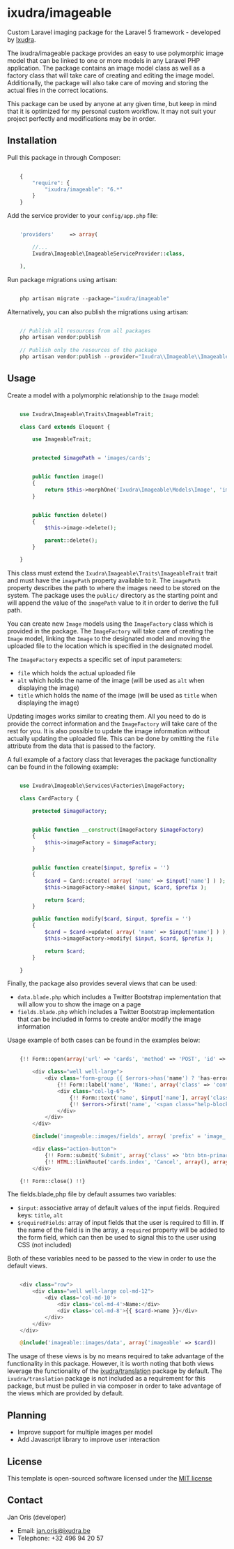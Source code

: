 ixudra/imageable
=====================

Custom Laravel imaging package for the Laravel 5 framework - developed by [Ixudra](http://ixudra.be).

The ixudra/imageable package provides an easy to use polymorphic image model that can be linked to one or more models in any Laravel PHP application. The package contains an image model class as well as a factory class that will take care of creating and editing the image model. Additionally, the package will also take care of moving and storing the actual files in the correct locations.

This package can be used by anyone at any given time, but keep in mind that it is optimized for my personal custom workflow. It may not suit your project perfectly and modifications may be in order.



## Installation

Pull this package in through Composer:

```js

    {
        "require": {
            "ixudra/imageable": "6.*"
        }
    }

```

Add the service provider to your `config/app.php` file:

```php

    'providers'     => array(

        //...
        Ixudra\Imageable\ImageableServiceProvider::class,

    ),

```

Run package migrations using artisan:

```php

    php artisan migrate --package="ixudra/imageable"

```

Alternatively, you can also publish the migrations using artisan:

```php

    // Publish all resources from all packages
    php artisan vendor:publish
    
    // Publish only the resources of the package
    php artisan vendor:publish --provider="Ixudra\\Imageable\\ImageableServiceProvider"

```



## Usage

Create a model with a polymorphic relationship to the `Image` model:

```php

    use Ixudra\Imageable\Traits\ImageableTrait;

    class Card extends Eloquent {

        use ImageableTrait;


        protected $imagePath = 'images/cards';


        public function image()
        {
            return $this->morphOne('Ixudra\Imageable\Models\Image', 'imageable');
        }


        public function delete()
        {
            $this->image->delete();

            parent::delete();
        }

    }

```

This class must extend the `Ixudra\Imageable\Traits\ImageableTrait` trait and must have the `imagePath` property available to it. The `imagePath` property describes the path to where the images need to be stored on the system. The package uses the `public/` directory as the starting point and will append the value of the `imagePath` value to it in order to derive the full path. 

You can create new `Image` models using the `ImageFactory` class which is provided in the package. The `ImageFactory` will take care of creating the `Image` model, linking the `Image` to the designated model and moving the uploaded file to the location which is specified in the designated model.

The `ImageFactory` expects a specific set of input parameters:

 - `file` which holds the actual uploaded file
 - `alt` which holds the name of the image (will be used as `alt` when displaying the image)
 - `title` which holds the name of the image (will be used as `title` when displaying the image)
 
Updating images works similar to creating them. All you need to do is provide the correct information and the `ImageFactory` will take care of the rest for you. It is also possible to update the image information without actually updating the uploaded file. This can be done by omitting the `file` attribute from the data that is passed to the factory.

A full example of a factory class that leverages the package functionality can be found in the following example:

```php

    use Ixudra\Imageable\Services\Factories\ImageFactory;

    class CardFactory {

        protected $imageFactory;


        public function __construct(ImageFactory $imageFactory)
        {
            $this->imageFactory = $imageFactory;
        }


        public function create($input, $prefix = '')
        {
            $card = Card::create( array( 'name' => $input['name'] ) );
            $this->imageFactory->make( $input, $card, $prefix );

            return $card;
        }

        public function modify($card, $input, $prefix = '')
        {
            $card = $card->update( array( 'name' => $input['name'] ) );
            $this->imageFactory->modify( $input, $card, $prefix );

            return $card;
        }

    }

```

Finally, the package also provides several views that can be used:

 - `data.blade.php` which includes a Twitter Bootstrap implementation that will allow you to show the image on a page
 - `fields.blade.php` which includes a Twitter Bootstrap implementation that can be included in forms to create and/or modify the image information
 
Usage example of both cases can be found in the examples below:

```php

    {!! Form::open(array('url' => 'cards', 'method' => 'POST', 'id' => 'createCard', 'class' => 'form-horizontal', 'role' => 'form', 'files' => true)) !!}

        <div class="well well-large">
            <div class='form-group {{ $errors->has('name') ? 'has-error' : '' }}'>
                {!! Form::label('name', 'Name:', array('class' => 'control-label col-lg-3')) !!}
                <div class="col-lg-6">
                    {!! Form::text('name', $input['name'], array('class' => 'form-control')) !!}
                    {!! $errors->first('name', '<span class="help-block">:message</span>') !!}
                </div>
            </div>
        </div>

        @include('imageable::images/fields', array( 'prefix' = 'image_' ))

        <div class="action-button">
            {!! Form::submit('Submit', array('class' => 'btn btn-primary')) !!}
            {!! HTML::linkRoute('cards.index', 'Cancel', array(), array('class' => 'btn btn-default')) !!}
        </div>

    {!! Form::close() !!}

```

The fields.blade,php file by default assumes two variables:

 - `$input`: associative array of default values of the input fields. Required keys: `title`, `alt`
 - `$requiredFields`: array of input fields that the user is required to fill in. If the name of the field is in the array, a `required` property will be added to the form field, which can then be used to signal this to the user using CSS (not included)

Both of these variables need to be passed to the view in order to use the default views.

```php

    <div class="row">
        <div class="well well-large col-md-12">
            <div class='col-md-10'>
                <div class='col-md-4'>Name:</div>
                <div class='col-md-8'>{{ $card->name }}</div>
            </div>
        </div>
    </div>

    @include('imageable::images/data', array('imageable' => $card))

```

The usage of these views is by no means required to take advantage of the functionality in this package. However, it is worth noting that both views leverage the functionality of the [ixudra/translation](http://github.com/ixudra/translation) package by default. The `ixudra/translation` package is not included as a requirement for this package, but must be pulled in via composer in order to take advantage of the views which are provided by default. 





## Planning

- Improve support for multiple images per model
- Add Javascript library to improve user interaction




## License

This template is open-sourced software licensed under the [MIT license](http://opensource.org/licenses/MIT)




## Contact

Jan Oris (developer)

- Email: jan.oris@ixudra.be
- Telephone: +32 496 94 20 57

